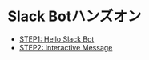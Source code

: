 # Slack Botハンズオン

* [STEP1: Hello Slack Bot](./solution/step1)
* [STEP2: Interactive Message](./solution/step2)
